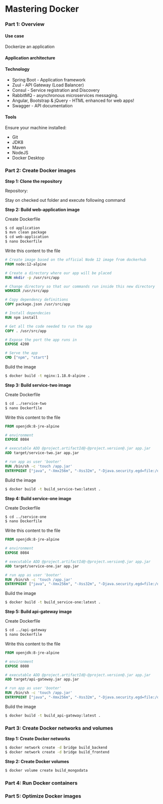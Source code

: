 # Mastering Docker

### Part 1: Overview

#### Use case

Dockerize an application



#### Application architecture

<architecture image>



#### Technology

- Spring Boot - Application framework
- Zuul - API Gateway (Load Balancer)
- Consul - Service registration and Discovery
- RabbitMQ - asynchronous microservices messaging.
- Angular, Bootstrap & jQuery - HTML enhanced for web apps!
- Swagger - API documentation



#### Tools

Ensure your machine installed:

- Git
- JDK8
- Maven
- NodeJS
- Docker Desktop



### Part 2: Create Docker images

**Step 1: Clone the repository**

Repository: <tbd>

Stay on checked out folder and execute following command



**Step 2: Build web-application image**

Create Dockerfile

```bash
$ cd application
$ mvn clean package 
$ cd web-application
$ nano Dockerfile
```

Write this content to the file

```dockerfile
# Create image based on the official Node 12 image from dockerhub
FROM node:12-alpine

# Create a directory where our app will be placed
RUN mkdir -p /usr/src/app

# Change directory so that our commands run inside this new directory
WORKDIR /usr/src/app

# Copy dependency definitions
COPY package.json /usr/src/app

# Install dependecies
RUN npm install

# Get all the code needed to run the app
COPY . /usr/src/app

# Expose the port the app runs in
EXPOSE 4200

# Serve the app
CMD ["npm", "start"]
```

Build the image

```bash
$ docker build -t nginx:1.18.0-alpine .
```



**Step 3: Build service-two image**

Create Dockerfile

```bash
$ cd ../service-two
$ nano Dockerfile
```

Write this content to the file

```dockerfile
FROM openjdk:8-jre-alpine

# environment
EXPOSE 8084

# executable ADD @project.artifactId@-@project.version@.jar app.jar
ADD target/service-two.jar app.jar

# run app as user 'booter'
RUN /bin/sh -c 'touch /app.jar'
ENTRYPOINT ["java", "-Xmx256m", "-Xss32m", "-Djava.security.egd=file:/dev/./urandom","-jar","/app.jar"]
```

Build the image

```bash
$ docker build -t build_service-two:latest .
```



**Step 4: Build service-one image**

Create Dockerfile

```bash
$ cd ../service-one
$ nano Dockerfile
```

Write this content to the file

```dockerfile
FROM openjdk:8-jre-alpine

# environment
EXPOSE 8084

# executable ADD @project.artifactId@-@project.version@.jar app.jar
ADD target/service-one.jar app.jar

# run app as user 'booter'
RUN /bin/sh -c 'touch /app.jar'
ENTRYPOINT ["java", "-Xmx256m", "-Xss32m", "-Djava.security.egd=file:/dev/./urandom","-jar","/app.jar"]
```

Build the image

```bash
$ docker build -t build_service-one:latest .
```



**Step 5: Build api-gateway image**

Create Dockerfile

```bash
$ cd ../api-gateway
$ nano Dockerfile
```

Write this content to the file

```dockerfile
FROM openjdk:8-jre-alpine

# environment
EXPOSE 8080

# executable ADD @project.artifactId@-@project.version@.jar app.jar
ADD target/api-gateway.jar app.jar

# run app as user 'booter'
RUN /bin/sh -c 'touch /app.jar'
ENTRYPOINT ["java", "-Xmx256m", "-Xss32m", "-Djava.security.egd=file:/dev/./urandom","-jar","/app.jar"]
```

Build the image

```bash
$ docker build -t build_api-gateway:latest .
```



### Part 3: Create Docker networks and volumes

**Step 1: Create Docker networks**

```bash
$ docker network create -d bridge build_backend
$ docker network create -d bridge build_frontend
```



**Step 2: Create Docker volumes**

```bash
$ docker volume create build_mongodata
```



### Part 4: Run Docker containers



### Part 5: Optimize Docker images